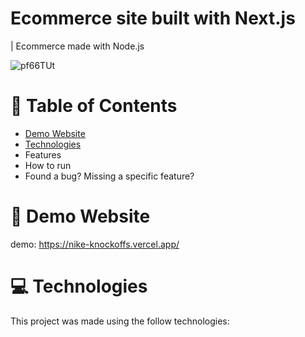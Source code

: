 # Ecommerce site built with Next.js 

| Ecommerce made with Node.js

![pf66TUt](https://user-images.githubusercontent.com/88942814/163514527-846cc051-8589-4576-b4de-33063ec3ed83.png)

# 📌 Table of Contents

- [Demo Website](https://nike-knockoffs.vercel.app/)
- [Technologies](#technologies)
- Features
- How to run
- Found a bug? Missing a specific feature?

# 👀 Demo Website

demo: https://nike-knockoffs.vercel.app/

# 💻 Technologies

This project was made using the follow technologies:

